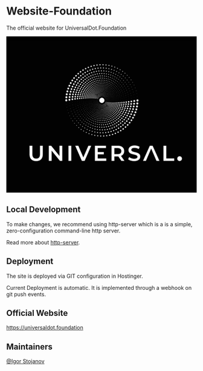 # Website-Foundation
The official website for UniversalDot.Foundation

![Logo](https://github.com/UniversalDot/documents/blob/master/logo/universaldot-logo/rsz_jpg-02.jpg)

## Local Development

To make changes, we recommend using http-server which is a is a simple, zero-configuration command-line http server. 

Read more about [http-server](https://www.npmjs.com/package/http-server).

## Deployment

The site is deployed via GIT configuration in Hostinger. 

Current Deployment is automatic. It is implemented through a webhook on git push events.

## Official Website
https://universaldot.foundation


## Maintainers

[@Igor Stojanov](https://github.com/JosephKnecht-lab)






